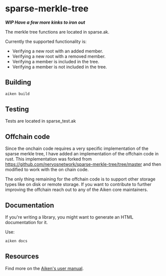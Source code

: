 # sparse-merkle-tree

***WIP Have a few more kinks to iron out***

The merkle tree functions are located in sparse.ak. 

Currently the supported functionality is:
- Verifying a new root with an added member.
- Verifying a new root with a removed member.
- Verifying a member is included in the tree.
- Verifying a member is not included in the tree. 

## Building

```sh
aiken build
```

## Testing

Tests are located in sparse_test.ak



## Offchain code
Since the onchain code requires a very specific implementation of the sparse merkle tree,
I have added an implementation of the offchain code in rust. 
This implementation was forked from https://github.com/nervosnetwork/sparse-merkle-tree/tree/master
and then modified to work with the on chain code.

The only thing remaining for the offchain code is to support other storage types like on disk or remote storage.
If you want to contribute to further improving the offchain reach out to any of the Aiken core maintainers.


## Documentation

If you're writing a library, you might want to generate an HTML documentation for it.

Use:

```sh
aiken docs
```

## Resources

Find more on the [Aiken's user manual](https://aiken-lang.org).
